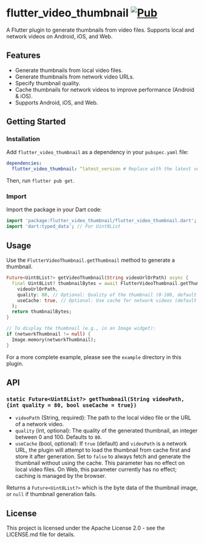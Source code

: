 # flutter_video_thumbnail  [![Pub](https://img.shields.io/pub/v/flutter_video_thumbnail.svg)](https://pub.dev/packages/flutter_video_thumbnail)

A Flutter plugin to generate thumbnails from video files. Supports local and network videos on Android, iOS, and Web.

## Features

*   Generate thumbnails from local video files.
*   Generate thumbnails from network video URLs.
*   Specify thumbnail quality.
*   Cache thumbnails for network videos to improve performance (Android & iOS).
*   Supports Android, iOS, and Web.

## Getting Started

### Installation

Add `flutter_video_thumbnail` as a dependency in your `pubspec.yaml` file:

```yaml
dependencies:
  flutter_video_thumbnail: ^latest_version # Replace with the latest version
```

Then, run `flutter pub get`.

### Import

Import the package in your Dart code:

```dart
import 'package:flutter_video_thumbnail/flutter_video_thumbnail.dart';
import 'dart:typed_data'; // For Uint8List
```

## Usage

Use the `FlutterVideoThumbnail.getThumbnail` method to generate a thumbnail.

```dart
Future<Uint8List?> getVideoThumbnail(String videoUrlOrPath) async {
  final Uint8List? thumbnailBytes = await FlutterVideoThumbnail.getThumbnail(
    videoUrlOrPath,
    quality: 80, // Optional: Quality of the thumbnail (0-100, default 80)
    useCache: true, // Optional: Use cache for network videos (default true)
  );
  return thumbnailBytes;
}

// To display the thumbnail (e.g., in an Image widget):
if (networkThumbnail != null) {
  Image.memory(networkThumbnail);
}
```

For a more complete example, please see the `example` directory in this plugin.

## API

### `static Future<Uint8List?> getThumbnail(String videoPath, {int quality = 80, bool useCache = true})`

*   `videoPath` (String, required): The path to the local video file or the URL of a network video.
*   `quality` (int, optional): The quality of the generated thumbnail, an integer between 0 and 100. Defaults to `80`.
*   `useCache` (bool, optional): If `true` (default) and `videoPath` is a network URL, the plugin will attempt to load the thumbnail from cache first and store it after generation. Set to `false` to always fetch and generate the thumbnail without using the cache. This parameter has no effect on local video files. On Web, this parameter currently has no effect; caching is managed by the browser.

Returns a `Future<Uint8List?>` which is the byte data of the thumbnail image, or `null` if thumbnail generation fails.

## License

This project is licensed under the Apache License 2.0 - see the LICENSE.md file for details.
